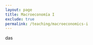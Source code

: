 ```yaml
---
layout: page
title: Macroeconomía I
exclude: true
permalink: /teaching/macroeconomics-i
---
```


das
